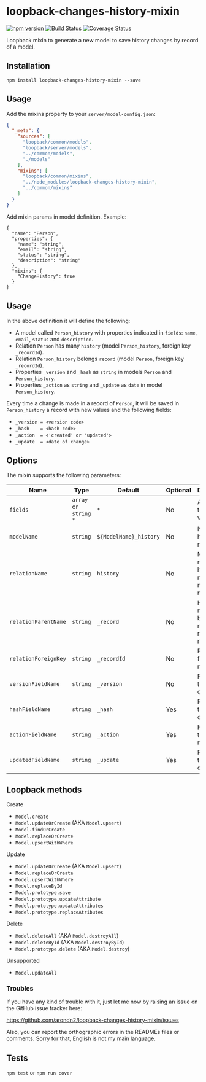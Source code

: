 loopback-changes-history-mixin
===============

[![npm version](https://badge.fury.io/js/loopback-changes-history-mixin.svg)](https://badge.fury.io/js/loopback-changes-history-mixin) [![Build Status](https://travis-ci.org/arondn2/loopback-changes-history-mixin.svg?branch=master)](https://travis-ci.org/arondn2/loopback-changes-history-mixin)
[![Coverage Status](https://coveralls.io/repos/github/arondn2/loopback-changes-history-mixin/badge.svg?branch=master)](https://coveralls.io/github/arondn2/loopback-changes-history-mixin?branch=master)

Loopback mixin to generate a new model to save history changes by record of a model.

## Installation

`npm install loopback-changes-history-mixin --save`

## Usage

Add the mixins property to your `server/model-config.json`:

```json
{
  "_meta": {
    "sources": [
      "loopback/common/models",
      "loopback/server/models",
      "../common/models",
      "./models"
    ],
    "mixins": [
      "loopback/common/mixins",
      "../node_modules/loopback-changes-history-mixin",
      "../common/mixins"
    ]
  }
}
```

Add mixin params in model definition. Example:
```
{
  "name": "Person",
  "properties": {
    "name": "string",
    "email": "string",
    "status": "string",
    "description": "string"
  },
  "mixins": {
    "ChangeHistory": true
  }
}
```

## Usage

In the above definition it will define the following:
- A model called `Person_history` with properties indicated in `fields`: `name`, `email`, `status` and `description`.
- Relation `Person` has many `history` (model `Person_history`, foreign key `_recordId`).
- Relation `Person_history` belongs `record` (model `Person`, foreign key `_recordId`).
- Properties `_version` and `_hash` as `string` in models `Person` and `Person_history`.
- Properties `_action` as `string` and `_update` as `date` in model `Person_history`.

Every time a change is made in a record of `Person`, it will be saved in `Person_history` a record with new values
and the following fields:
- `_version = <version code>`
- `_hash    = <hash code>`
- `_action  = <'created' or 'updated'>`
- `_update  = <date of change>`

## Options

The mixin supports the following parameters:

 Name                 | Type                    | Default                | Optional | Description
----------------------|-------------------------|------------------------|----------|------------
 `fields`             | `array` or `string` `*` | `*`                    | No       | Array with the fields to version.
 `modelName`          | `string`                | `${ModelName}_history` | No       | Name to history model
 `relationName`       | `string`                | `history`              | No       | Model has many history model relation name.
 `relationParentName` | `string`                | `_record`              | No       | History model belongs to model relation name.
 `relationForeignKey` | `string`                | `_recordId`            | No       | Foreign key for relations.
 `versionFieldName`   | `string`                | `_version`             | No       | Field name to version code.
 `hashFieldName`      | `string`                | `_hash`                | Yes      | Field name to hash code.
 `actionFieldName`    | `string`                | `_action`              | Yes      | Field name to action name.
 `updatedFieldName`   | `string`                | `_update`              | Yes      | Field name to update date.

###

## Loopback methods

Create
  - `Model.create`
  - `Model.updateOrCreate` (AKA `Model.upsert`)
  - `Model.findOrCreate`
  - `Model.replaceOrCreate`
  - `Model.upsertWithWhere`

Update
  - `Model.updateOrCreate` (AKA `Model.upsert`)
  - `Model.replaceOrCreate`
  - `Model.upsertWithWhere`
  - `Model.replaceById`
  - `Model.prototype.save`
  - `Model.prototype.updateAttribute`
  - `Model.prototype.updateAttributes`
  - `Model.prototype.replaceAtributes`

Delete
  - `Model.deleteAll` (AKA `Model.destroyAll`)
  - `Model.deleteById` (AKA `Model.destroyById`)
  - `Model.prototype.delete` (AKA `Model.destroy`)

Unsupported
  - `Model.updateAll`

### Troubles

If you have any kind of trouble with it, just let me now by raising an issue on the GitHub issue tracker here:

https://github.com/arondn2/loopback-changes-history-mixin/issues

Also, you can report the orthographic errors in the READMEs files or comments. Sorry for that, English is not my main language.

## Tests

`npm test` or `npm run cover`

